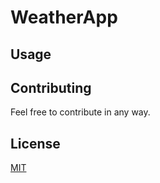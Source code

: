 # WeatherApp

## Usage

## Contributing
Feel free to contribute in any way.

## License
[MIT](https://choosealicense.com/licenses/mit/)
